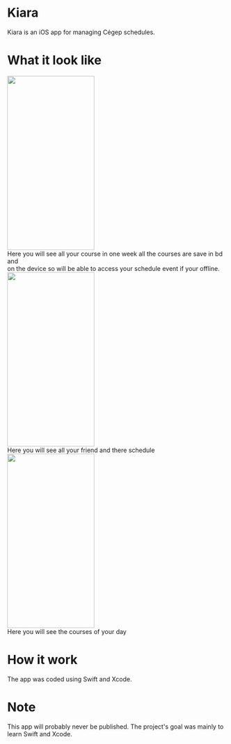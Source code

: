 # Kiara
Kiara is an iOS app for managing Cégep schedules.
# What it look like 
<img src="https://github.com/LELUDO7/Kiara/assets/89437176/7a566a82-181a-48fb-8594-0ac27fe4eb5d" width="200" height="400" />
<br>
Here you will see all your course in one week all the courses are save in bd and <br> on the device so will be able to access your schedule event if your offline. <br>
<img src="https://github.com/LELUDO7/Kiara/assets/89437176/f4308cab-2d83-462c-bf67-4ccf6fcdee3f" width="200" height="400" />
<br>
Here you will see all your friend and there schedule <br>
<img src="https://github.com/LELUDO7/Kiara/assets/89437176/73e43e78-3c45-45fd-987e-cd31f80daf1b" width="200" height="400" />
<br>
Here you will see the courses of your day 

# How it work 
The app was coded using Swift and Xcode.
# Note 
This app will probably never be published. The project's goal was mainly to learn Swift and Xcode.

